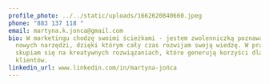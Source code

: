 ```yaml
---
profile_photo: ../../static/uploads/1662620840660.jpeg
phone: "883 137 118 "
email: martyna.k.jonca@gmail.com
bio: W marketingu chodzę swoimi ścieżkami - jestem zwolenniczką poznawania
  nowych narzędzi, dzięki którym cały czas rozwijam swoją wiedzę. W pracy
  skupiam się na kreatywnych rozwiązaniach, które generują korzyści dla moich
  klientów.
linkedin_url: www.linkedin.com/in/martyna-jońca
---
```

